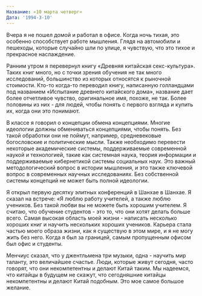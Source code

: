 ```yaml
---
Название: «10 марта четверг»
Дата: '1994-3-10'
---
```


Вчера я не пошел домой и работал в офисе. Когда ночь тихая, это особенно способствует работе мышления. Глядя на автомобили и пешеходы, которые случайно шли по улице, я чувствую, что это тихое и прекрасное наслаждение.

Ранним утром я перевернул книгу «Древняя китайская секс-культура». Таких книг много, но с точки зрения обучения не так много исследований, большинство из которых относятся к рыночной стоимости. Кто-то когда-то переводил книгу, написанную голландцами под названием «Испытание древнего китайского дома», название дает более отчетливое чувство, оригинальное имя, похоже, не так. Более половины из них - для людей, чтобы понять с первого взгляда и купить их, когда они это понимают.

В классе я говорил о концепции обмена концепциями. Многие идеологии должны обмениваться концепциями, чтобы понять. Без такой обработки они не поймут, например, средневековые богословские и политические мысли. Также необходимо перевести некоторые академические системы, поддерживаемые современной наукой и технологией, такие как системная наука, теория информации и поддерживаемые кибернетикой системы социальных наук. Это важный методологический вопрос в истории мышления, и это также ключевой вопрос в современных научных исследованиях. Без собственной системы концепций не может быть полной идеологии.

Я открыл первую десятку элитных конференций в Шанхае в Шанхае. Я сказал на встрече: «Я люблю работу учителей, а также люблю учеников. Без такой любви вы не можете быть хорошим учителем. Я считаю, что обучение студентов - это то, что они хотят делать больше всего. Самая высокая область моей жизни - написать несколько хороших книг и научить нескольких хороших учеников. Карьера стала частью моего образа жизни, как я существую в этом мире, и я не могу жить без него. Когда я был за границей, самым пропущенным офисом был офис и студенты.

Менчиус сказал, что у джентльмена три музыки, одна - научить мир таланту, это величайшее счастье. Люди, которые живут сегодня, часто говорят, что они некомпетентны и делают Китай таким. Мы надеемся, что китайцы в будущем не скажут, что сегодняшние китайцы некомпетентны и делают Китай подобным. Это мое самое большое желание.

